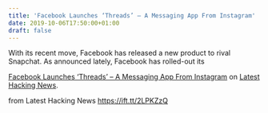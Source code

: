 ```yaml
---
title: 'Facebook Launches ‘Threads’ – A Messaging App From Instagram'
date: 2019-10-06T17:50:00+01:00
draft: false
---
```


With its recent move, Facebook has released a new product to rival Snapchat. As announced lately, Facebook has rolled-out its

[Facebook Launches ‘Threads’ – A Messaging App From Instagram](https://latesthackingnews.com/2019/10/06/facebook-launches-threads-a-messaging-app-from-instagram/) on [Latest Hacking News](https://latesthackingnews.com).

  
  
from Latest Hacking News https://ift.tt/2LPKZzQ